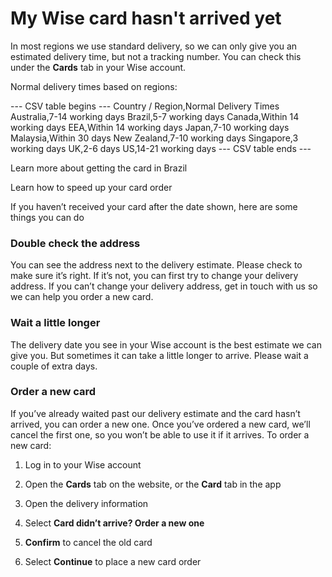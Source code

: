 # My Wise card hasn't arrived yet

In most regions we use standard delivery, so we can only give you an estimated delivery time, but not a tracking number. You can check this under the **Cards** tab in your Wise account.

Normal delivery times based on regions: 


 --- CSV table begins ---
Country / Region,Normal Delivery Times
Australia,7-14 working days
Brazil,5-7 working days
Canada,Within 14 working days
EEA,Within 14 working days
Japan,7-10 working days
Malaysia,Within 30 days
New Zealand,7-10 working days
Singapore,3 working days
UK,2-6 days
US,14-21 working days
 --- CSV table ends ---

Learn more about getting the card in Brazil

Learn how to speed up your card order

If you haven’t received your card after the date shown, here are some things you can do

### Double check the address

You can see the address next to the delivery estimate. Please check to make sure it’s right. If it’s not, you can first try to change your delivery address. If you can’t change your delivery address, get in touch with us so we can help you order a new card.

### Wait a little longer

The delivery date you see in your Wise account is the best estimate we can give you. But sometimes it can take a little longer to arrive. Please wait a couple of extra days.

### Order a new card

If you’ve already waited past our delivery estimate and the card hasn’t arrived, you can order a new one. Once you’ve ordered a new card, we’ll cancel the first one, so you won’t be able to use it if it arrives. To order a new card:

  1. Log in to your Wise account

  2. Open the **Cards** tab on the website, or the **Card** tab in the app

  3. Open the delivery information

  4. Select **Card didn’t arrive? Order a new one**

  5.  **Confirm** to cancel the old card

  6. Select **Continue** to place a new card order